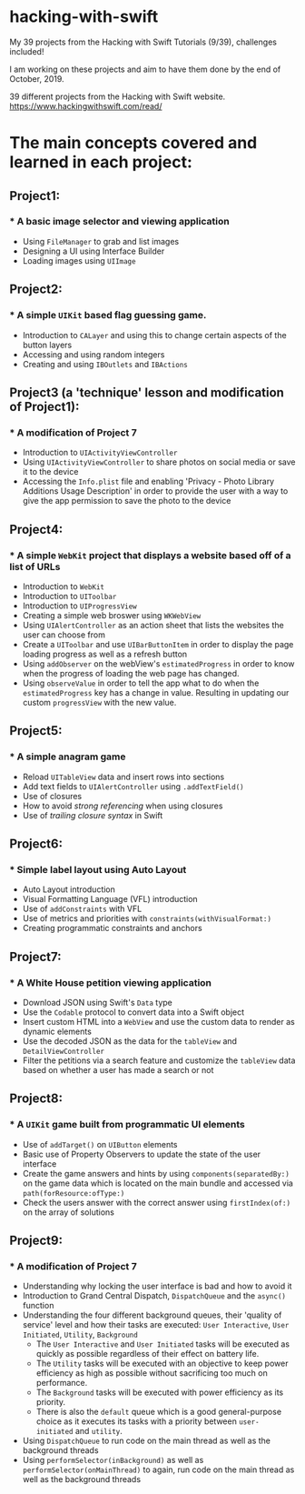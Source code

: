 # hacking-with-swift
My 39 projects from the Hacking with Swift Tutorials (9/39), challenges included! 

I am working on these projects and aim to have them done by the end of October, 2019.


39 different projects from the Hacking with Swift website. https://www.hackingwithswift.com/read/


# The main concepts covered and learned in each project:

## Project1:
 ### * A basic image selector and viewing application
 * Using `FileManager` to grab and list images
 * Designing a UI using Interface Builder
 * Loading images using `UIImage`
 
## Project2:
 ### * A simple `UIKit` based flag guessing game.
 * Introduction to `CALayer` and using this to change certain aspects of the button layers
 * Accessing and using random integers
 * Creating and using `IBOutlets` and `IBActions`

## Project3 (a 'technique' lesson and modification of Project1):
 ### * A modification of Project 7
 * Introduction to `UIActivityViewController`
 * Using `UIActivityViewController` to share photos on social media or save it to the device
 * Accessing the `Info.plist` file and enabling 'Privacy - Photo Library Additions Usage Description' in order to provide the user with a way to give the app permission to save the photo to the device

## Project4:
 ### * A simple `WebKit` project that displays a website based off of a list of URLs
 * Introduction to `WebKit`
 * Introduction to `UIToolbar`
 * Introduction to `UIProgressView`
 * Creating a simple web broswer using `WKWebView`
 * Using `UIAlertController` as an action sheet that lists the websites the user can choose from
 * Create a `UIToolbar` and use `UIBarButtonItem` in order to display the page loading progress as well as a refresh button
 * Using `addObserver` on the webView's `estimatedProgress` in order to know when the progress of loading the web page has changed.
 * Using `observeValue` in order to tell the app what to do when the `estimatedProgress` key has a change in value. Resulting in updating our custom `progressView` with the new value.
 
## Project5:
 ### * A simple anagram game
 * Reload `UITableView` data and insert rows into sections
 * Add text fields to `UIAlertController` using `.addTextField()`
 * Use of closures
 * How to avoid _strong referencing_ when using closures
 * Use of _trailing closure syntax_ in Swift

## Project6:
 ### * Simple label layout using Auto Layout
 * Auto Layout introduction
 * Visual Formatting Language (VFL) introduction
 * Use of `addConstraints` with VFL
 * Use of metrics and priorities with `constraints(withVisualFormat:)`
 * Creating programmatic constraints and anchors
 
## Project7:
 ### * A White House petition viewing application
 * Download JSON using Swift's `Data` type
 * Use the `Codable` protocol to convert data into a Swift object
 * Insert custom HTML into a `WebView` and use the custom data to render as dynamic elements
 * Use the decoded JSON as the data for the `tableView` and `DetailViewController`
 * Filter the petitions via a search feature and customize the `tableView` data based on whether a user has made a search or not

## Project8:
 ### * A `UIKit` game built from programmatic UI elements
 * Use of `addTarget()` on `UIButton` elements
 * Basic use of Property Observers to update the state of the user interface
 * Create the game answers and hints by using `components(separatedBy:)` on the game data which is located on the main bundle and accessed via `path(forResource:ofType:)`
 * Check the users answer with the correct answer using `firstIndex(of:)` on the array of solutions
 
## Project9:
 ### * A modification of Project 7
 * Understanding why locking the user interface is bad and how to avoid it
 * Introduction to Grand Central Dispatch, `DispatchQueue` and the `async()` function
 * Understanding the four different background queues, their 'quality of service' level and how their tasks are executed: `User Interactive`, `User Initiated`, `Utility`, `Background`
   * The `User Interactive` and `User Initiated` tasks will be executed as quickly as possible regardless of their effect on battery life.
   * The `Utility` tasks will be executed with an objective to keep power efficiency as high as possible without sacrificing too much on performance.
   * The `Background` tasks will be executed with power efficiency as its priority.
   * There is also the `default` queue which is a good general-purpose choice as it executes its tasks with a priority between `user-initiated` and `utility`.
  * Using `DispatchQueue` to run code on the main thread as well as the background threads
  * Using `performSelector(inBackground)` as well as `performSelector(onMainThread)` to again, run code on the main thread as well as the background threads
